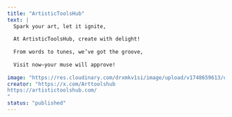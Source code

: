 ```yaml
---
title: "ArtisticToolsHub"
text: |
  Spark your art, let it ignite,
  
  At ArtisticToolsHub, create with delight!
  
  From words to tunes, we’ve got the groove,
  
  Visit now—your muse will approve!
  
image: "https://res.cloudinary.com/drxmkv1si/image/upload/v1748659613/oo1nlhkvamupp8adorl8.jpg"
creator: "https://x.com/Arttoolshub
https://artistictoolshub.com/
"
status: "published"
---
```

